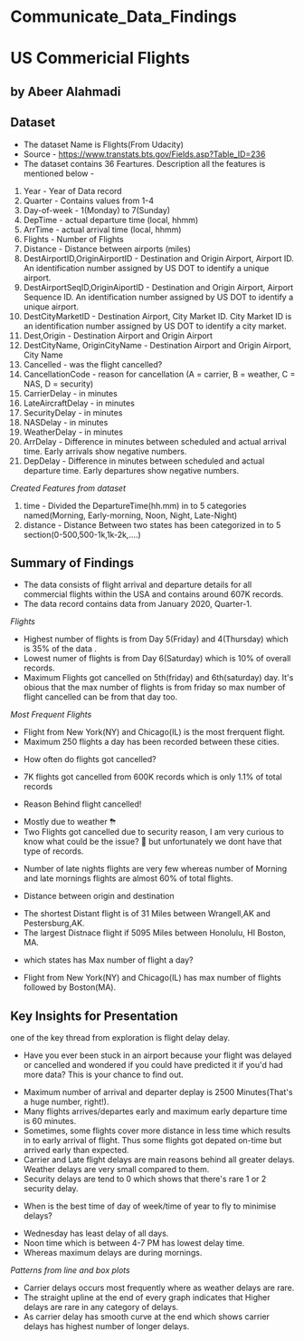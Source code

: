 # Communicate_Data_Findings
# US Commericial Flights
## by Abeer Alahmadi 

## Dataset
- The dataset Name is Flights(From Udacity)
- Source - https://www.transtats.bts.gov/Fields.asp?Table_ID=236
- The dataset contains 36 Feartures. Description all the features is mentioned below -

1. Year - Year of Data record
2. Quarter - Contains values from 1-4
3. Day-of-week - 1(Monday) to 7(Sunday)
4. DepTime - actual departure time (local, hhmm)
5. ArrTime - actual arrival time (local, hhmm)
6. Flights - Number of Flights
7. Distance - Distance between airports (miles)
8. DestAirportID,OriginAirportID - Destination and Origin Airport, Airport ID. An identification number assigned by US DOT to identify a unique airport.
9. DestAirportSeqID,OriginAiportID - Destination and Origin Airport, Airport Sequence ID. An identification number assigned by US DOT to identify a unique airport.
10. DestCityMarketID - Destination Airport, City Market ID. City Market ID is an identification number assigned by US DOT to identify a city market.
11. Dest,Origin - Destination Airport and Origin Airport
12. DestCityName, OriginCityName - Destination Airport and Origin Airport, City Name
13. Cancelled - was the flight cancelled?
14. CancellationCode - reason for cancellation (A = carrier, B = weather, C = NAS, D = security)
15. CarrierDelay - in minutes
16. LateAircraftDelay - in minutes
17. SecurityDelay - in minutes
18. NASDelay - in minutes
19. WeatherDelay - in minutes
20. ArrDelay - Difference in minutes between scheduled and actual arrival time. Early arrivals show negative numbers.
21. DepDelay - Difference in minutes between scheduled and actual departure time. Early departures show negative numbers.

*Created Features from dataset*
1. time - Divided the DepartureTime(hh.mm) in to 5 categories named(Morning, Early-morning, Noon, Night, Late-Night)
2. distance - Distance Between two states has been categorized in to 5 section(0-500,500-1k,1k-2k,....)



## Summary of Findings
- The data consists of flight arrival and departure details for all commercial flights within the USA and contains around 607K records. 
- The data record contains data from January 2020, Quarter-1.

*Flights*
- Highest number of flights is from Day 5(Friday) and 4(Thursday) which is 35% of the data .
- Lowest numer of flights is from Day 6(Saturday) which is 10% of overall records.
- Maximum Flights got cancelled on 5th(friday) and 6th(saturday) day. It's obious that the max number of flights is from friday so max number of flight cancelled can be from that day too.

*Most Frequent Flights* 
- Flight from New York(NY) and Chicago(IL) is the most frerquent flight.
- Maximum 250 flights a day has been recorded between these cities.

* How often do flights got cancelled?
- 7K flights got cancelled from 600K records which is only 1.1% of total records

* Reason Behind flight cancelled!
- Mostly due to weather ⛈
- Two Flights got cancelled due to security reason, I am very curious to know what could be the issue? 🤔 but unfortunately we dont have that type of records.

* Number of late nights flights are very few whereas number of Morning and late mornings flights are almost 60% of total flights.

* Distance between origin and destination
- The shortest Distant flight is of 31 Miles between Wrangell,AK and Pestersburg,AK.
- The largest Distnace flight if 5095 Miles between Honolulu, HI Boston, MA.

* which states has Max number of flight a day?
- Flight from New York(NY) and Chicago(IL) has max number of flights followed by Boston(MA).



## Key Insights for Presentation
one of the key thread from exploration is flight delay delay.

* Have you ever been stuck in an airport because your flight was delayed or cancelled and wondered if you could have predicted it if you'd had more data? This is your chance to find out.
- Maximum number of arrival and departer deplay is 2500 Minutes(That's a huge number, right!).
- Many flights arrives/departes early and maximum early departure time is 60 minutes. 
- Sometimes, some flights cover more distance in less time which results in to early arrival of flight. Thus some flights got depated on-time but arrived early than expected.
- Carrier and Late flight delays are main reasons behind all greater delays. Weather delays are very small compared to them.
- Security delays are tend to 0 which shows that there's rare 1 or 2 security delay.

* When is the best time of day of week/time of year to fly to minimise delays?
- Wednesday has least delay of all days.
- Noon time which is between 4-7 PM has lowest delay time.
- Whereas maximum delays are during mornings.

*Patterns from line and box plots*
- Carrier delays occurs most frequently where as weather delays are rare.
- The straight upline at the end of every graph indicates that Higher delays are rare in any category of delays.
- As carrier delay has smooth curve at the end which shows carrier delays has highest number of longer delays.
